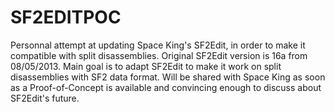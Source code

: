 # SF2EDITPOC
Personnal attempt at updating Space King's SF2Edit, in order to make it compatible with split disassemblies.
Original SF2Edit version is 16a from 08/05/2013. Main goal is to adapt SF2Edit to make it work on split disassemblies with SF2 data format. Will be shared with Space King as soon as a Proof-of-Concept is available and convincing enough to discuss about SF2Edit's future.
